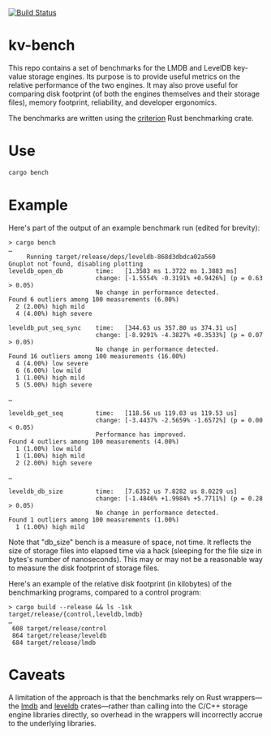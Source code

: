 [![Build Status](https://travis-ci.org/mykmelez/kv-bench.svg?branch=master)](https://travis-ci.org/mykmelez/kv-bench)

# kv-bench

This repo contains a set of benchmarks for the LMDB and LevelDB key-value storage engines.  Its purpose is to provide useful metrics on the relative performance of the two engines.  It may also prove useful for comparing disk footprint (of both the engines themselves and their storage files), memory footprint, reliability, and developer ergonomics.

The benchmarks are written using the [criterion](https://docs.rs/criterion) Rust benchmarking crate.

# Use

```sh
cargo bench
```

# Example

Here's part of the output of an example benchmark run (edited for brevity):

```
> cargo bench
…
     Running target/release/deps/leveldb-868d3dbdca02a560
Gnuplot not found, disabling plotting
leveldb_open_db         time:   [1.3583 ms 1.3722 ms 1.3883 ms]
                        change: [-1.5554% -0.3191% +0.9426%] (p = 0.63 > 0.05)
                        No change in performance detected.
Found 6 outliers among 100 measurements (6.00%)
  2 (2.00%) high mild
  4 (4.00%) high severe

leveldb_put_seq_sync    time:   [344.63 us 357.80 us 374.31 us]
                        change: [-8.9291% -4.3827% +0.3533%] (p = 0.07 > 0.05)
                        No change in performance detected.
Found 16 outliers among 100 measurements (16.00%)
  4 (4.00%) low severe
  6 (6.00%) low mild
  1 (1.00%) high mild
  5 (5.00%) high severe

…

leveldb_get_seq         time:   [118.56 us 119.03 us 119.53 us]
                        change: [-3.4437% -2.5659% -1.6572%] (p = 0.00 < 0.05)
                        Performance has improved.
Found 4 outliers among 100 measurements (4.00%)
  1 (1.00%) low mild
  1 (1.00%) high mild
  2 (2.00%) high severe

…

leveldb_db_size         time:   [7.6352 us 7.8282 us 8.0229 us]
                        change: [-1.4846% +1.9984% +5.7711%] (p = 0.28 > 0.05)
                        No change in performance detected.
Found 1 outliers among 100 measurements (1.00%)
  1 (1.00%) high mild
```

Note that "db_size" bench is a measure of space, not time.  It reflects the size of storage files into elapsed time via a hack (sleeping for the file size in bytes's number of nanoseconds).  This may or may not be a reasonable way to measure the disk footprint of storage files.

Here's an example of the relative disk footprint (in kilobytes) of the benchmarking programs, compared to a control program:

```
> cargo build --release && ls -1sk target/release/{control,leveldb,lmdb}
…
 608 target/release/control
 864 target/release/leveldb
 684 target/release/lmdb
```

# Caveats

A limitation of the approach is that the benchmarks rely on Rust wrappers—the [lmdb](https://github.com/danburkert/lmdb-rs) and [leveldb](https://crates.io/crates/leveldb) crates—rather than calling into the C/C++ storage engine libraries directly, so overhead in the wrappers will incorrectly accrue to the underlying libraries.
